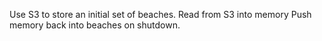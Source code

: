 Use S3 to store an initial set of beaches.
Read from S3 into memory
Push memory back into beaches on shutdown.

